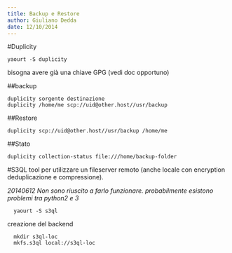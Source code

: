 ```yaml
---
title: Backup e Restore
author: Giuliano Dedda 
date: 12/10/2014
---
```


#Duplicity

    yaourt -S duplicity
    
bisogna avere già una chiave GPG (vedi doc opportuno)

##backup

    duplicity sorgente destinazione
    duplicity /home/me scp://uid@other.host//usr/backup

##Restore

    duplicity scp://uid@other.host//usr/backup /home/me
      
##Stato

    duplicity collection-status file:///home/backup-folder
    
#S3QL
tool per utilizzare un fileserver remoto (anche locale con encryption deduplicazione e compressione).

*20140612 Non sono riuscito a farlo funzionare. probabilmente esistono problemi tra python2 e 3*

      yaourt -S s3ql

creazione del backend

      mkdir s3ql-loc
      mkfs.s3ql local://s3ql-loc

